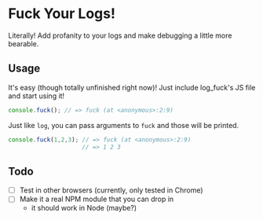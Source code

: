 # Fuck Your Logs!

Literally!  Add profanity to your logs and make debugging a little more bearable.

## Usage

It's easy (though totally unfinished right now)!  Just include log_fuck's JS file and start using it!

````javascript
console.fuck(); // => fuck (at <anonymous>:2:9)
````

Just like `log`, you can pass arguments to `fuck` and those will be printed.

````javascript
console.fuck(1,2,3); // => fuck (at <anonymous>:2:9)
                     // => 1 2 3
````

## Todo

- [ ] Test in other browsers (currently, only tested in Chrome)
- [ ] Make it a real NPM module that you can drop in
  - it should work in Node (maybe?)
